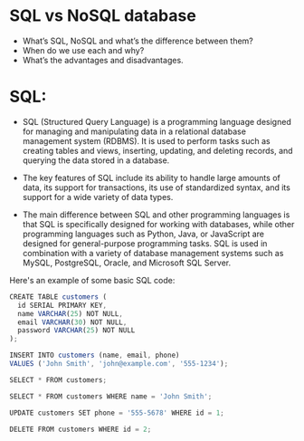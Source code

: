 # SQL vs NoSQL database
- What’s SQL, NoSQL and what’s the difference between them?
- When do we use each and why?
- What’s the advantages and disadvantages.
# SQL:
- SQL (Structured Query Language) is a programming language designed for managing and manipulating data in a relational database management system (RDBMS). It is used to perform tasks such as creating tables and views, inserting, updating, and deleting records, and querying the data stored in a database.

- The key features of SQL include its ability to handle large amounts of data, its support for transactions, its use of standardized syntax, and its support for a wide variety of data types.

- The main difference between SQL and other programming languages is that SQL is specifically designed for working with databases, while other programming languages such as Python, Java, or JavaScript are designed for general-purpose programming tasks. SQL is used in combination with a variety of database management systems such as MySQL, PostgreSQL, Oracle, and Microsoft SQL Server.

Here's an example of some basic SQL code:
```js
CREATE TABLE customers (
  id SERIAL PRIMARY KEY,
  name VARCHAR(25) NOT NULL,
  email VARCHAR(30) NOT NULL,
  password VARCHAR(25) NOT NULL
); 
```
```js
INSERT INTO customers (name, email, phone)
VALUES ('John Smith', 'john@example.com', '555-1234');
```

```js 
SELECT * FROM customers;
```

```js
SELECT * FROM customers WHERE name = 'John Smith';
```

```js
UPDATE customers SET phone = '555-5678' WHERE id = 1;
```

``` js
DELETE FROM customers WHERE id = 2;
```
